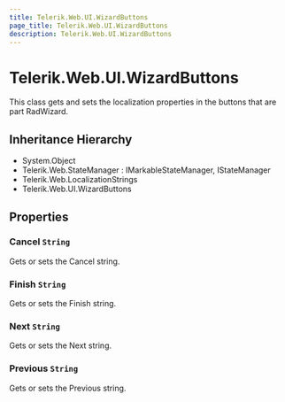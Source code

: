 ```yaml
---
title: Telerik.Web.UI.WizardButtons
page_title: Telerik.Web.UI.WizardButtons
description: Telerik.Web.UI.WizardButtons
---
```


# Telerik.Web.UI.WizardButtons

This class gets and sets the localization properties in the buttons that are part RadWizard.

## Inheritance Hierarchy

* System.Object
* Telerik.Web.StateManager : IMarkableStateManager, IStateManager
* Telerik.Web.LocalizationStrings
* Telerik.Web.UI.WizardButtons

## Properties

###  Cancel `String`

Gets or sets the Cancel string.

###  Finish `String`

Gets or sets the Finish string.

###  Next `String`

Gets or sets the Next string.

###  Previous `String`

Gets or sets the Previous string.

